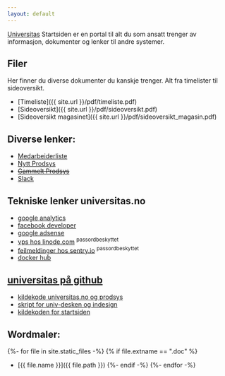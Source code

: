 ```yaml
---
layout: default
---
```


[Universitas](http://universitas.no) Startsiden er en portal til alt du som ansatt trenger av informasjon, dokumenter og lenker til andre systemer.

## Filer
Her finner du diverse dokumenter du kanskje trenger. Alt fra timelister til sideoversikt.

- [Timeliste]({{ site.url }}/pdf/timeliste.pdf)
- [Sideoversikt]({{ site.url }}/pdf/sideoversikt.pdf)
- [Sideoversikt magasinet]({{ site.url }}/pdf/sideoversikt_magasin.pdf)

## Diverse lenker:
- [Medarbeiderliste](https://docs.google.com/spreadsheets/d/1uxtmDUd8Z6PkeF9SHpDPhhEL8AxZ0yUskgcLLqDF6x4/edit?usp=sharing&authkey=CL2FxbQC)
- [Nytt Prodsys](http://universitas.no/prodsys/)
- ~~[Gammelt Prodsys](http://oldwww.universitas.no/admin/produser/)~~
- [Slack](https://universitas.slack.com/messages)

## Tekniske lenker universitas.no
- [google analytics](https://analytics.google.com/analytics/web/)
- [facebook developer](https://developers.facebook.com/apps/1936304073248701/dashboard/)
- [google adsense](https://www.google.com/adsense/)
- [vps hos linode.com](https://manager.linode.com/linodes/dashboard/tassen-docker) <sup>passordbeskyttet
- [feilmeldinger hos sentry.io](https://sentry.io/universitas/) <sup>passordbeskyttet
- [docker hub](https://hub.docker.com/u/universitas/)

## [universitas på github](https://github.com/universitas/)
- [kildekode universitas.no og prodsys](https://github.com/universitas/universitas.no)
- [skript for univ-desken og indesign](https://github.com/universitas/tassendesken)
- [kildekoden for startsiden](https://github.com/universitas/universitas.github.io)


## Wordmaler:

{%- for file in site.static_files -%}
{% if file.extname == ".doc" %}
- [{{ file.name }}]({{ file.path }})
{%- endif -%}
{%- endfor -%}
